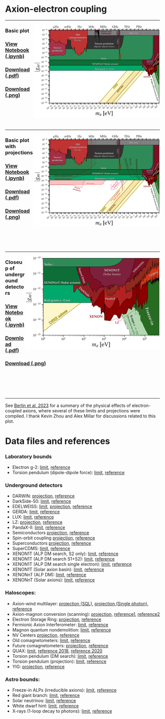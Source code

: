 # Axion-electron coupling
---
[<img align="right" height="300" src="../plots/plots_png/AxionElectron.png">](https://github.com/cajohare/AxionLimits/raw/master/plots/plots_png/AxionElectron.png)
### Basic plot
### [View Notebook (.ipynb)](https://github.com/cajohare/AxionLimits/blob/master/AxionElectron.ipynb)
### [Download (.pdf)](https://github.com/cajohare/AxionLimits/raw/master/plots/AxionElectron.pdf)
### [Download (.png)](https://github.com/cajohare/AxionLimits/raw/master/plots/plots_png/AxionElectron.png)
### &nbsp;
### &nbsp;
---
[<img align="right" height="300" src="../plots/plots_png/AxionElectron_with_Projections.png">](https://github.com/cajohare/AxionLimits/raw/master/plots/plots_png/AxionElectron_with_Projections.png)
### Basic plot with projections
### [View Notebook (.ipynb)](https://github.com/cajohare/AxionLimits/blob/master/AxionElectron.ipynb)
### [Download (.pdf)](https://github.com/cajohare/AxionLimits/raw/master/plots/AxionElectron_with_Projections.pdf)
### [Download (.png)](https://github.com/cajohare/AxionLimits/raw/master/plots/plots_png/AxionElectron_with_Projections.png)
### &nbsp;
### &nbsp;
---
[<img align="right" height="300" src="../plots/plots_png/AxionElectron_UndergroundDetectorsCloseup.png">](https://github.com/cajohare/AxionLimits/raw/master/plots/plots_png/AxionElectron_UndergroundDetectorsCloseup.png)
### Closeup of underground detectors
### [View Notebook (.ipynb)](https://github.com/cajohare/AxionLimits/blob/master/AxionElectron.ipynb)
### [Download (.pdf)](https://github.com/cajohare/AxionLimits/raw/master/plots/AxionElectron_UndergroundDetectorsCloseup.pdf)
### [Download (.png)](https://github.com/cajohare/AxionLimits/raw/master/plots/plots_png/AxionElectron_UndergroundDetectorsCloseup.png)
### &nbsp;
### &nbsp;
---

See [Berlin et al. 2023](https://arxiv.org/abs/2312.11601) for a summary of the physical effects of electron-coupled axions, where several of these limits and projections were compiled. I thank Kevin Zhou and Alex Millar for discussions related to this plot.

# Data files and references

### Laboratory bounds
* Electron g-2: [limit](https://github.com/cajohare/AxionLimits/raw/master/limit_data/AxionElectron/Electron_g-2.txt), [reference](https://link.springer.com/article/10.1140/epjc/s10052-019-7442-8)
* Torsion pendulum (dipole-dipole force): [limit](https://github.com/cajohare/AxionLimits/raw/master/limit_data/AxionElectron/TorsionPendulum-Spin.txt), [reference](https://arxiv.org/abs/1508.02463)

### Underground detectors
* DARWIN: [projection](https://github.com/cajohare/AxionLimits/raw/master/limit_data/AxionElectron/Projections/DARWIN.txt), [reference](https://arxiv.org/abs/1606.07001)
* DarkSide-50: [limit](https://github.com/cajohare/AxionLimits/raw/master/limit_data/AxionElectron/DarkSide.txt), [reference](https://arxiv.org/abs/2207.11968)
* EDELWEISS: [limit](https://github.com/cajohare/AxionLimits/raw/master/limit_data/AxionElectron/EDELWEISS.txt), [projection](https://github.com/cajohare/AxionLimits/raw/master/limit_data/AxionElectron/Projections/EDELWEISS.txt), [reference](https://arxiv.org/abs/1808.02340)
* GERDA: [limit](https://github.com/cajohare/AxionLimits/raw/master/limit_data/AxionElectron/GERDA.txt), [reference](https://arxiv.org/abs/2005.14184)
* LUX: [limit](https://github.com/cajohare/AxionLimits/raw/master/limit_data/AxionElectron/LUX.txt), [reference](https://arxiv.org/abs/1704.02297)
* LZ: [projection](https://github.com/cajohare/AxionLimits/raw/master/limit_data/AxionElectron/Projections/LZ.txt), [reference](https://arxiv.org/abs/2102.11740)
* PandaX-II: [limit](https://github.com/cajohare/AxionLimits/raw/master/limit_data/AxionElectron/PandaX.txt), [reference](https://arxiv.org/abs/1707.07921)
* Semiconductors [projection](https://github.com/cajohare/AxionLimits/raw/master/limit_data/AxionElectron/Projections/Semiconductors.txt), [reference](https://arxiv.org/abs/1608.01994)
* Spin-orbit coupling [projection](https://github.com/cajohare/AxionLimits/raw/master/limit_data/AxionElectron/Projections/SpinOrbitCoupling.txt), [reference](https://arxiv.org/abs/2202.11716)
* Superconductors [projection](https://github.com/cajohare/AxionLimits/raw/master/limit_data/AxionElectron/Projections/Superconductors.txt), [reference](https://arxiv.org/abs/1604.06800)
* SuperCDMS: [limit](https://github.com/cajohare/AxionLimits/raw/master/limit_data/AxionElectron/SuperCDMS.txt), [reference](https://arxiv.org/abs/1911.11905)
* XENON1T (ALP DM search, S2 only): [limit](https://github.com/cajohare/AxionLimits/raw/master/limit_data/AxionElectron/XENON1T_DM_S2.txt), [reference](https://arxiv.org/abs/1907.11485)
* XENON1T (ALP DM search S1+S2): [limit](https://github.com/cajohare/AxionLimits/raw/master/limit_data/AxionElectron/XENON1T_DM_S1S2.txt), [reference](https://arxiv.org/abs/2006.09721)
* XENON1T (ALP DM search single electron): [limit](https://github.com/cajohare/AxionLimits/raw/master/limit_data/AxionElectron/XENON1T_DM_SE.txt), [reference](https://arxiv.org/abs/2112.12116)
* XENON1T (Solar axion basin): [limit](https://github.com/cajohare/AxionLimits/raw/master/limit_data/AxionElectron/XENON1T_S2_SolarAxionBasin.txt), [reference](https://arxiv.org/abs/2006.12431)
* XENONnT (ALP DM): [limit](https://github.com/cajohare/AxionLimits/raw/master/limit_data/AxionElectron/XENONnT.txt), [reference](https://arxiv.org/abs/2207.11330)
* XENONnT (Solar axions): [limit](https://github.com/cajohare/AxionLimits/raw/master/limit_data/AxionElectron/XENONnT_Solar.txt), [reference](https://arxiv.org/abs/2207.11330)


### Haloscopes:
* Axion-wind multilayer:  [projection (SQL)](https://github.com/cajohare/AxionLimits/raw/master/limit_data/AxionElectron/Projections/AxionWindMultilayer.txt), [projection (Single photon)](https://github.com/cajohare/AxionLimits/raw/master/limit_data/AxionElectron/Projections/AxionWindMultilayer_SinglePhoton.txt),  [reference](https://arxiv.org/abs/2312.11601)
* Axion-magnon conversion (scanning):  [projection](https://github.com/cajohare/AxionLimits/raw/master/limit_data/AxionElectron/Projections/MagnonScan.txt),  [reference1](https://arxiv.org/abs/2005.10256),  [reference2](https://arxiv.org/abs/2001.10666)
* Electron Storage Ring: [projection](https://github.com/cajohare/AxionLimits/raw/master/limit_data/AxionElectron/Projections/ElectronStorageRing.txt),  [reference](https://arxiv.org/abs/2211.08439)
* Fermionic Axion Interferometer:  [limit](https://github.com/cajohare/AxionLimits/raw/master/limit_data/AxionElectron/FermionicAxionInterferometer.txt),  [reference](https://arxiv.org/abs/2311.16364)
* Magnon quantum nondemolition:  [limit](https://github.com/cajohare/AxionLimits/raw/master/limit_data/AxionElectron/Magnons.txt),  [reference](https://arxiv.org/abs/2102.08764)
* NV Centers [projection](https://github.com/cajohare/AxionLimits/raw/master/limit_data/AxionElectron/Projections/NVCenters.txt), [reference](https://arxiv.org/abs/2302.12756)
* Old comagnetometers:  [limit](https://github.com/cajohare/AxionLimits/raw/master/limit_data/AxionElectron/OldComagnetometers.txt),  [reference](https://arxiv.org/abs/1907.03767)
* Future comagnetometers:  [projection](https://github.com/cajohare/AxionLimits/raw/master/limit_data/AxionElectron/Projections/FutureComagnetometers.txt),  [reference](https://arxiv.org/abs/1907.03767)
* QUAX:  [limit](https://github.com/cajohare/AxionLimits/raw/master/limit_data/AxionElectron/QUAX.txt),  [reference 2018](https://arxiv.org/abs/1806.00310), [reference 2020](https://arxiv.org/abs/2001.08940)
* Torsion pendulum (DM search):  [limit](https://github.com/cajohare/AxionLimits/raw/master/limit_data/AxionElectron/TorsionPendulum-DM.txt),  [reference](https://arxiv.org/abs/1902.04246)
* Torsion pendulum (projection):  [limit](https://github.com/cajohare/AxionLimits/raw/master/limit_data/AxionElectron/Projections/TorsionPendulum-DM.txt),  [reference](https://arxiv.org/abs/1709.07852)
* YIG:  [projection](https://github.com/cajohare/AxionLimits/raw/master/limit_data/AxionElectron/Projections/YIG.txt),  [reference](https://arxiv.org/abs/2001.10666)


### Astro bounds:
* Freeze-in ALPs (irreducible axions): [limit](https://github.com/cajohare/AxionLimits/raw/master/limit_data/AxionElectron/IrreducibleFreezeIn.txt), [reference](https://arxiv.org/abs/2209.06216)
* Red giant branch: [limit](https://github.com/cajohare/AxionLimits/raw/master/limit_data/AxionElectron/RedGiants.txt), [reference](https://arxiv.org/abs/2007.03694)
* Solar neutrinos: [limit](https://github.com/cajohare/AxionLimits/raw/master/limit_data/AxionElectron/SolarNu.txt), [reference](https://arxiv.org/abs/0807.2926)
* White dwarf hint: [limit](https://github.com/cajohare/AxionLimits/raw/master/limit_data/AxionElectron/WDhint.txt), [reference](https://arxiv.org/abs/1708.02111)
* X-rays (1-loop decay to photons): [limit](https://github.com/cajohare/AxionLimits/raw/master/limit_data/AxionElectron/Xray_1loop.txt), [reference](https://arxiv.org/abs/2202.08858)

